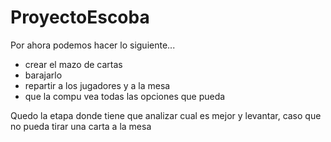 # ProyectoEscoba

Por ahora podemos hacer lo siguiente...

- crear el mazo de cartas
- barajarlo
- repartir a los jugadores y a la mesa
- que la compu vea todas las opciones que pueda

Quedo la etapa donde tiene que analizar cual es mejor y levantar, caso que no pueda tirar una carta a la mesa
